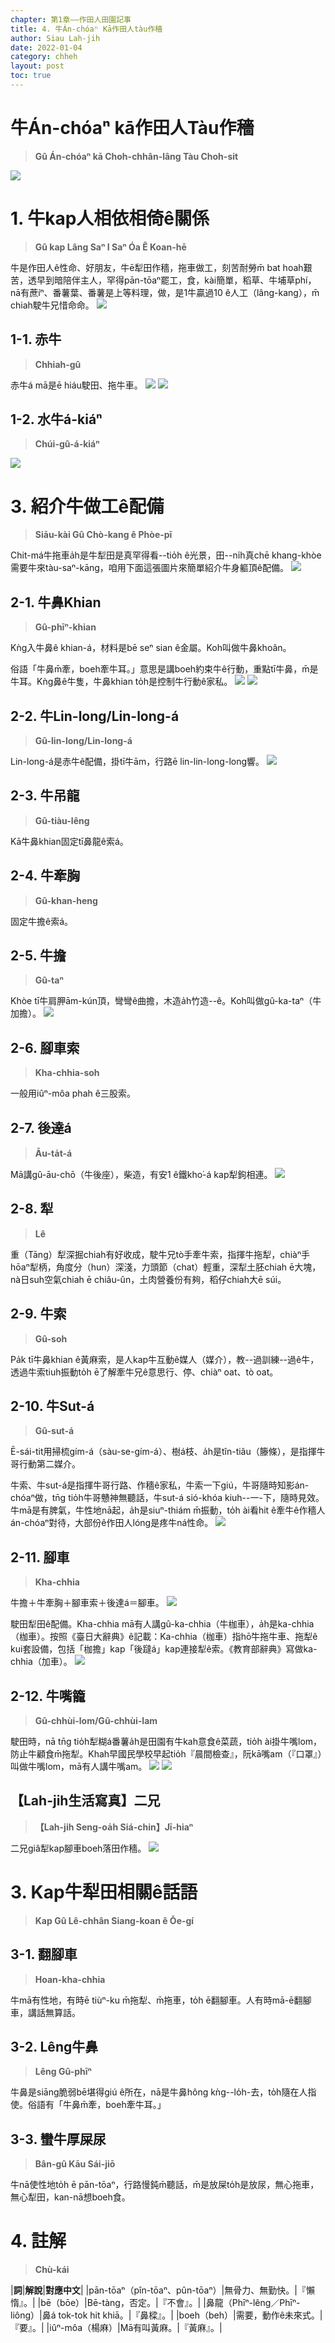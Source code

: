 ```yaml
---
chapter: 第1章——作田人田園記事
title: 4. 牛Án-chóaⁿ Kā作田人tàu作穡
author: Siau Lah-jih
date: 2022-01-04
category: chheh
layout: post
toc: true
---
```


# 牛Án-chóaⁿ kā作田人Tàu作穡
> **Gû Án-chóaⁿ kā Choh-chhân-lâng Tàu Choh-sit**

![](../too5/01/1-1-0.thih-pe5.jpg)

# 1. 牛kap人相依相倚ê關係
> **Gû kap Lâng Saⁿ I Saⁿ Óa Ê Koan-hē**

牛是作田人ê性命、好朋友，牛ē犁田作穡，拖車做工，刻苦耐勞m̄ bat hoah艱苦，透早到暗陪伴主人，罕得pān-tōaⁿ罷工，食，kài簡單，稻草、牛埔草phí，nā有蔗íⁿ、番薯葉、番薯是上等料理，做，是1牛贏過10 ê人工（lâng-kang），m̄ chiah駛牛兄惜命命。
![](../too5/01/1-2-1.水牛人.jpg)


## 1-1. 赤牛
> **Chhiah-gû**

赤牛á mā是ē hiáu駛田、拖牛車。
![](../too5/01/1-2-4.赤牛仔.jpg)
![](../too5/01/1-2-5.赤牛阿鳳.jpg)

## 1-2. 水牛á-kiáⁿ
> **Chúi-gû-á-kiáⁿ**

![](../too5/01/1-2-3.水牛囝.jpg)

 
# 3. 紹介牛做工ê配備
>
> **Siāu-kài Gû Chò-kang ê Phòe-pī**

Chit-má牛拖車a̍h是牛犁田是真罕得看--tio̍h ê光景，田--ni̍h真chē khang-khòe需要牛來tàu-saⁿ-kāng，咱用下面這張圖片來簡單紹介牛身軀頂ê配備。
![](../too5/01/1-3-1.赤牛仔犁田.jpg)

## 2-1. 牛鼻Khian
> **Gû-phīⁿ-khian**

Kǹg入牛鼻ê khian-á，材料是bē seⁿ sian ê金屬。Koh叫做牛鼻khoân。

俗語「牛鼻m̄牽，boeh牽牛耳。」意思是講boeh約束牛ê行動，重點tī牛鼻，m̄是牛耳。Kǹg鼻ê牛隻，牛鼻khian to̍h是控制牛行動ê家私。
![](../too5/01/1-3-8.赤牛.jpg)
![](../too5/01/1-3-9.牛鼻圈.jpg)

## 2-2. 牛Lin-long/Lin-long-á
> **Gû-lin-long/Lin-long-á**

Lin-long-á是赤牛ê配備，掛tī牛ām，行路ē lin-lin-long-long響。
![](../too5/01/1-3-7.牛輪瑯.jpg)

## 2-3. 牛吊龍
> **Gû-tiàu-lêng**

Kā牛鼻khian固定tī鼻龍ê索á。

## 2-4. 牛牽胸
> **Gû-khan-heng**

固定牛擔ê索á。

## 2-5. 牛擔
> **Gû-taⁿ**

Khòe tī牛肩胛ām-kún頂，彎彎ê曲擔，木造a̍h竹造--ê。Koh叫做gû-ka-taⁿ（牛加擔）。
![](../too5/01/1-3-3.牛擔後達仔.jpg)

## 2-6. 腳車索
> **Kha-chhia-soh**

一般用iûⁿ-môa phah ê三股索。

## 2-7. 後達á
> **Āu-ta̍t-á**

Mā講gû-āu-chō（牛後座），柴造，有安1 ê鐵kho͘-á kap犁鉤相連。
![](../too5/01/1-3-4.跤車.jpg)

## 2-8. 犁
> **Lê**

重（Tāng）犁深掘chiah有好收成，駛牛兄tò手牽牛索，指揮牛拖犁，chiàⁿ手hōaⁿ犁柄，角度分（hun）深淺，力頭節（chat）輕重，深犁土胚chiah ē大塊，nà日suh空氣chiah ē chiâu-ûn，土肉營養份有夠，稻仔chiah大ē súi。

## 2-9. 牛索
> **Gû-soh**

Pa̍k tī牛鼻khian ê黃麻索，是人kap牛互動ê媒人（媒介），教--過訓練--過ê牛，透過牛索tiuh振動to̍h ē了解牽牛兄ê意思行、停、chiàⁿ oat、tò oat。

## 2-10. 牛Sut-á
> **Gû-sut-á**

Ē-sái-tit用掃梳gím-á（sàu-se-gím-á）、樹á枝、a̍h是tîn-tiâu（籐條），是指揮牛哥行動第二媒介。

牛索、牛sut-á是指揮牛哥行路、作穡ê家私，牛索一下giú，牛哥隨時知影án-chóaⁿ做，tn̄g tio̍h牛哥戇神無聽話，牛sut-á sió-khóa kiuh--一-下，隨時見效。牛mā是有脾氣，牛性地nā起，a̍h是siuⁿ-thiám m̄振動，to̍h ài看hit ê牽牛ê作穡人án-chóaⁿ對待，大部份ê作田人lóng是疼牛ná性命。
![](../too5/01/1-3-11.牛摔仔.jpg)

## 2-11. 腳車
> **Kha-chhia**

牛擔＋牛牽胸＋腳車索＋後達á＝腳車。
![](../too5/01/1-3-5.跤車.jpg)

駛田犁田ê配備。Kha-chhia mā有人講gû-ka-chhia（牛枷車），a̍h是ka-chhia（枷車）。按照《臺日大辭典》ê記載：Ka-chhia（枷車）指hō͘牛拖牛車、拖犁ê kui套設備，包括「枷擔」kap「後躂á」kap連接犁ê索。《教育部辭典》寫做ka-chhia（加車）。
![](../too5/01/1-3-10.牛擔.jpg)

## 2-12. 牛嘴籠
> **Gû-chhùi-lom/Gû-chhùi-lam**

駛田時，nā tn̄g tio̍h犁糊á番薯a̍h是田園有牛kah意食ê菜蔬，tio̍h ài掛牛嘴lom，防止牛顧食m̄拖犁。Khah早國民學校早起tio̍h『晨間檢查』，阮kā嘴am（『口罩』）叫做牛嘴lom，mā有人講牛嘴am。
![](../too5/01/1-3-12.牛喙籠.jpg)
![](../too5/01/1-3-13.牛喙籠.jpg)

## 【Lah-jih生活寫真】二兄
> **【Lah-jih Seng-oa̍h Siá-chin】Jī-hiaⁿ**

二兄giâ犁kap腳車boeh落田作穡。
![](../too5/01/1-3-6.犁kap跤車.jpg)

# 3. Kap牛犁田相關ê話語
> **Kap Gû Lê-chhân Siang-koan ê Ōe-gí**

## 3-1. 翻腳車
> **Hoan-kha-chhia**

牛mā有性地，有時ē tiùⁿ-ku m̄拖犁、m̄拖車，to̍h ē翻腳車。人有時mā-ē翻腳車，講話無算話。

## 3-2. Lêng牛鼻
> **Lêng Gû-phīⁿ**

牛鼻是siāng脆弱bē堪得giú ê所在，nā是牛鼻hông kǹg--lo̍h-去，to̍h隨在人指使。俗語有「牛鼻m̄牽，boeh牽牛耳。」

## 3-3. 蠻牛厚屎尿
> **Bân-gû Kāu Sái-jiō**

牛nā使性地to̍h ē pān-tōaⁿ，行路慢鈍m̄聽話，m̄是放屎to̍h是放尿，無心拖車，無心犁田，kan-nā想boeh食。

# 4. 註解
> **Chù-kái**

|**詞**|**解說**|**對應中文**|
|pān-tōaⁿ（pîn-tōaⁿ、pûn-tōaⁿ）|無骨力、無勤快。|『懶惰』。|
|bē（bōe）|Bē-tàng，否定。|『不會』。|
|鼻龍（Phīⁿ-lêng／Phīⁿ-liông）|鼻á tok-tok hit khiā。|『鼻樑』。|
|boeh（beh）|需要，動作ê未來式。|『要』。|
|iûⁿ-môa（楊麻）|Mā有叫黃麻。|『黃麻』。|
